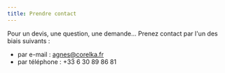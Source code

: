 ```yaml
---
title: Prendre contact
---
```


Pour un devis, une question, une demande… Prenez contact par l'un des biais suivants :

- par e-mail : agnes@corelka.fr
- par téléphone : +33 6 30 89 86 81